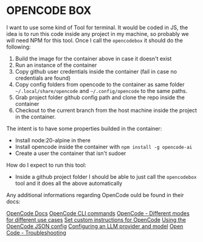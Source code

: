 # OPENCODE BOX

I want to use some kind of Tool for terminal. It would be coded in JS, the idea is to run this code inside any project in my machine, so probably we will need NPM for this tool. Once I call the `opencodebox` it should do the following:

1) Build the image for the container above in case it doesn't exist
2) Run an instance of the container
3) Copy github user credentials inside the container (fail in case no credentials are found)
4) Copy config folders from opencode to the container as same folder `~/.local/share/opencode` and `~/.config/opencode` to the same paths. 
5) Grab project folder github config path and clone the repo inside the container
6) Checkout to the current branch from the host machine inside the project in the container.

The intent is to have some properties builded in the container:

- Install node:20-alpine in there
- Install opencode inside the container with `npm install -g opencode-ai`
- Create a user the container that isn't sudoer

How do I expect to run this tool:

- Inside a github project folder I should be able to just call the `opencodebox` tool and it does all the above automatically

Any additional informations regarding OpenCode ould be found in their docs:

[OpenCode Docs](https://opencode.ai/docs/)
[OpenCode CLI commands](https://opencode.ai/docs/cli/)
[OpenCode - Different modes for different use cases](https://opencode.ai/docs/modes/)
[Set custom instructions for OpenCode](https://opencode.ai/docs/rules/)
[Using the OpenCode JSON config](https://opencode.ai/docs/config/)
[Configuring an LLM provider and model](https://opencode.ai/docs/models/)
[Open Code - Troubleshooting](https://opencode.ai/docs/troubleshooting/)